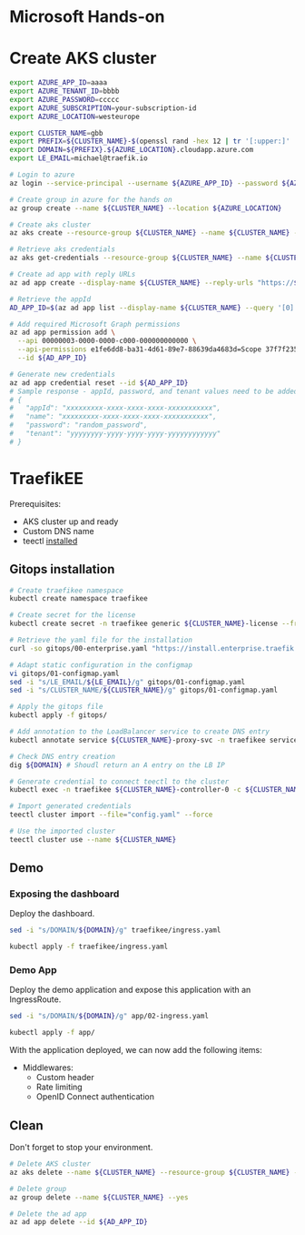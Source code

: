 # Microsoft Hands-on

# Create AKS cluster

```bash
export AZURE_APP_ID=aaaa
export AZURE_TENANT_ID=bbbb
export AZURE_PASSWORD=ccccc
export AZURE_SUBSCRIPTION=your-subscription-id
export AZURE_LOCATION=westeurope

export CLUSTER_NAME=gbb
export PREFIX=${CLUSTER_NAME}-$(openssl rand -hex 12 | tr '[:upper:]' '[:lower:]')
export DOMAIN=${PREFIX}.${AZURE_LOCATION}.cloudapp.azure.com
export LE_EMAIL=michael@traefik.io

# Login to azure
az login --service-principal --username ${AZURE_APP_ID} --password ${AZURE_PASSWORD} --tenant ${AZURE_TENANT_ID}

# Create group in azure for the hands on
az group create --name ${CLUSTER_NAME} --location ${AZURE_LOCATION}

# Create aks cluster
az aks create --resource-group ${CLUSTER_NAME} --name ${CLUSTER_NAME} --node-count 3 --ssh-key-value=~/.ssh/id_rsa.pub --subscription ${AZURE_SUBSCRIPTION} --service-principal ${AZURE_APP_ID} --client-secret ${AZURE_PASSWORD}

# Retrieve aks credentials
az aks get-credentials --resource-group ${CLUSTER_NAME} --name ${CLUSTER_NAME} --file ~/.kube/${CLUSTER_NAME}.yaml

# Create ad app with reply URLs
az ad app create --display-name ${CLUSTER_NAME} --reply-urls "https://${DOMAIN}/callback"

# Retrieve the appId
AD_APP_ID=$(az ad app list --display-name ${CLUSTER_NAME} --query '[0].appId' | tr -d '"')

# Add required Microsoft Graph permissions
az ad app permission add \
  --api 00000003-0000-0000-c000-000000000000 \
  --api-permissions e1fe6dd8-ba31-4d61-89e7-88639da4683d=Scope 37f7f235-527c-4136-accd-4a02d197296e=Scope 64a6cdd6-aab1-4aaf-94b8-3cc8405e90d0=Scope 14dad69e-099b-42c9-810b-d002981feec1=Scope \
  --id ${AD_APP_ID}

# Generate new credentials
az ad app credential reset --id ${AD_APP_ID}
# Sample response - appId, password, and tenant values need to be added to the configmap `gitops/01-configmap.yaml`
# {
#   "appId": "xxxxxxxxx-xxxx-xxxx-xxxx-xxxxxxxxxxx",
#   "name": "xxxxxxxxx-xxxx-xxxx-xxxx-xxxxxxxxxxx",
#   "password": "random_password",
#   "tenant": "yyyyyyyy-yyyy-yyyy-yyyy-yyyyyyyyyyyy"
# }
```

# TraefikEE

Prerequisites:
- AKS cluster up and ready
- Custom DNS name
- teectl [installed](https://doc.traefik.io/traefik-enterprise/installing/teectl-cli/)

## Gitops installation

```bash
# Create traefikee namespace
kubectl create namespace traefikee

# Create secret for the license
kubectl create secret -n traefikee generic ${CLUSTER_NAME}-license --from-literal=license="${TRAEFIKEE_LICENSE}"

# Retrieve the yaml file for the installation
curl -so gitops/00-enterprise.yaml "https://install.enterprise.traefik.io/v2.4?cluster=${CLUSTER_NAME}&namespace=traefikee&staticconfig=static.toml"

# Adapt static configuration in the configmap
vi gitops/01-configmap.yaml
sed -i "s/LE_EMAIL/${LE_EMAIL}/g" gitops/01-configmap.yaml
sed -i "s/CLUSTER_NAME/${CLUSTER_NAME}/g" gitops/01-configmap.yaml

# Apply the gitops file
kubectl apply -f gitops/

# Add annotation to the LoadBalancer service to create DNS entry
kubectl annotate service ${CLUSTER_NAME}-proxy-svc -n traefikee service.beta.kubernetes.io/azure-dns-label-name=${PREFIX}

# Check DNS entry creation
dig ${DOMAIN} # Shoudl return an A entry on the LB IP

# Generate credential to connect teectl to the cluster
kubectl exec -n traefikee ${CLUSTER_NAME}-controller-0 -c ${CLUSTER_NAME}-controller -- /traefikee generate credentials --kubernetes.kubeconfig="${KUBECONFIG}"  --cluster=${CLUSTER_NAME} > config.yaml

# Import generated credentials
teectl cluster import --file="config.yaml" --force

# Use the imported cluster
teectl cluster use --name ${CLUSTER_NAME}
```

## Demo

### Exposing the dashboard

Deploy the dashboard.

```bash
sed -i "s/DOMAIN/${DOMAIN}/g" traefikee/ingress.yaml

kubectl apply -f traefikee/ingress.yaml
```

### Demo App

Deploy the demo application and expose this application with an IngressRoute.

```bash
sed -i "s/DOMAIN/${DOMAIN}/g" app/02-ingress.yaml

kubectl apply -f app/
```

With the application deployed, we can now add the following items:
- Middlewares:
  - Custom header
  - Rate limiting
  - OpenID Connect authentication

## Clean

Don't forget to stop your environment.

```bash
# Delete AKS cluster
az aks delete --name ${CLUSTER_NAME} --resource-group ${CLUSTER_NAME} --yes

# Delete group
az group delete --name ${CLUSTER_NAME} --yes

# Delete the ad app
az ad app delete --id ${AD_APP_ID}
```
